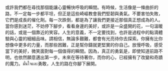 或許我們都在尋找那個能讓心靈暢快呼吸的瞬間。有時候，生活像是一條曲折的路，不一定每一步都平坦，但正是這些崎嶇教會我們堅韌與勇氣。不要害怕失敗，它們是成長的催化劑。每一次跌倒，都是為了讓我們更接近那個真正想成為的人。當你感到迷茫，不妨停下腳步，看看身邊的美好，或許是一朵盛開的花，一句溫暖的話，或是一個靠近的笑容。人生的意義，不一定要找到，也許是過程中的點滴體驗與心靈的細細品味。請相信，無論多艱難，都會有光亮待你去探索。你擁有比你想像中更多的力量，而那些困難，正是幫你鑄就更堅實的你自己。放慢呼吸，感受當下的美好，微笑面對每一個值得的瞬間。因為，真正的勇氣是，即使知道前路不明，也依然願意邁出第一步。未來在等待著你，而你的心，已經擁有了改變和奇蹟的魔力。มั่นใจและ勇敢，人生的路在你腳下展開。